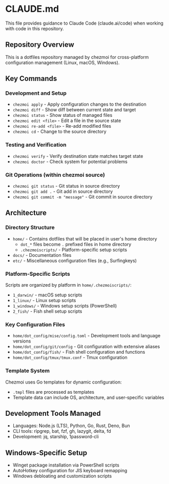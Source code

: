 # CLAUDE.md

This file provides guidance to Claude Code (claude.ai/code) when working with code in this repository.

## Repository Overview

This is a dotfiles repository managed by chezmoi for cross-platform configuration management (Linux, macOS, Windows).

## Key Commands

### Development and Setup
- `chezmoi apply` - Apply configuration changes to the destination
- `chezmoi diff` - Show diff between current state and target
- `chezmoi status` - Show status of managed files
- `chezmoi edit <file>` - Edit a file in the source state
- `chezmoi re-add <file>` - Re-add modified files
- `chezmoi cd` - Change to the source directory

### Testing and Verification
- `chezmoi verify` - Verify destination state matches target state
- `chezmoi doctor` - Check system for potential problems

### Git Operations (within chezmoi source)
- `chezmoi git status` - Git status in source directory
- `chezmoi git add .` - Git add in source directory
- `chezmoi git commit -m "message"` - Git commit in source directory

## Architecture

### Directory Structure
- `home/` - Contains dotfiles that will be placed in user's home directory
  - `dot_*` files become `.` prefixed files in home directory
  - `.chezmoiscripts/` - Platform-specific setup scripts
- `docs/` - Documentation files
- `etc/` - Miscellaneous configuration files (e.g., Surfingkeys)

### Platform-Specific Scripts
Scripts are organized by platform in `home/.chezmoiscripts/`:
- `1_darwin/` - macOS setup scripts
- `1_linux/` - Linux setup scripts
- `1_windows/` - Windows setup scripts (PowerShell)
- `2_fish/` - Fish shell setup scripts

### Key Configuration Files
- `home/dot_config/mise/config.toml` - Development tools and language versions
- `home/dot_config/git/config` - Git configuration with extensive aliases
- `home/dot_config/fish/` - Fish shell configuration and functions
- `home/dot_config/tmux/tmux.conf` - Tmux configuration

### Template System
Chezmoi uses Go templates for dynamic configuration:
- `.tmpl` files are processed as templates
- Template data can include OS, architecture, and user-specific variables

## Development Tools Managed
- Languages: Node.js (LTS), Python, Go, Rust, Deno, Bun
- CLI tools: ripgrep, bat, fzf, gh, lazygit, delta, fd
- Development: jq, starship, 1password-cli

## Windows-Specific Setup
- Winget package installation via PowerShell scripts
- AutoHotkey configuration for JIS keyboard remapping
- Windows debloating and customization scripts